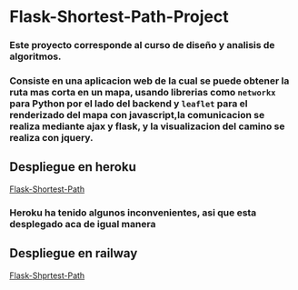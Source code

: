 # Flask-Shortest-Path-Project
### Este proyecto corresponde al curso de diseño y analisis de algoritmos.
### Consiste en una aplicacion web de la cual se puede obtener la ruta mas corta en un mapa, usando librerias como `networkx` para Python por el lado del backend y `leaflet` para el renderizado del mapa con javascript,la comunicacion se realiza mediante ajax y flask, y la visualizacion del camino se realiza con jquery.

## Despliegue en heroku
[Flask-Shortest-Path](https://flask-shortest-path.herokuapp.com/)

### Heroku ha tenido algunos inconvenientes, asi que esta desplegado aca de igual manera
## Despliegue en railway
[Flask-Shprtest-Path](https://flask-shortest-path-project-production.up.railway.app/)
